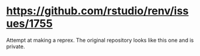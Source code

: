 # https://github.com/rstudio/renv/issues/1755

Attempt at making a reprex.
The original repository looks like this one and is private.
